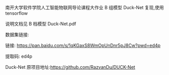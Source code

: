 南开大学软件学院人工智能物联网导论课程大作业 B 组模型 Duck-Net 复现,使用 tensorflow

说明文档见 B 档模型 Duck-Net.pdf

数据集链接:

链接: https://pan.baidu.com/s/1qKGaxS8WmOpUnDnr5pJ8Cw?pwd=ed4p

提取码: ed4p

Duck-Net 原项目地址:https://github.com/RazvanDu/DUCK-Net
